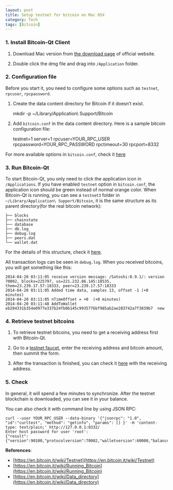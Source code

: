 ```yaml
---
layout: post
title: Setup testnet for bitcoin on Mac OSX
category: Tech
tags: [Bitcoin]
---
```



### 1. Install Bitcoin-Qt Client

1) Download Mac version from [the download page](https://bitcoin.org/en/download) of official website.

2) Double click the dmg file and drag into `/Application` folder.



### 2. Configuration file

Before you start it, you need to configure some options such as `testnet`, `rpcuser`, `rpcpassword`.

1) Create the data content directory for Bitcoin if it doesn’t exist.

    mkdir -p ~/Library/Application\ Support/Bitcoin

2) Add `bitcoin.conf` in the data content directory. Here is a sample bitcoin configuration file:

    testnet=1
    server=1
    rpcuser=YOUR_RPC_USER
    rpcpassword=YOUR_RPC_PASSWORD
    rpctimeout=30
    rpcport=8332

For more available options in `bitcoin.conf`, check it [here](https://en.bitcoin.it/wiki/Running_Bitcoin#Command-line_arguments)



### 3. Run Bitcoin-Qt

To start Bitcoin-Qt, you only need to click the application icon in `/Applications`. If you have enabled `testnet` option in `bitcoin.conf`, the application icon should be green instead of normal orange color. When Bitcoin-Qt is running, you can see a `testnet3` folder in `~/Library/Application\ Support/Bitcoin`, it is the same structure as its parent directory(for the real bitcoin network):

    ├── blocks
    ├── chainstate
    ├── database
    ├── db.log
    ├── debug.log
    ├── peers.dat
    └── wallet.dat

For the details of this structure, check it [here](https://en.bitcoin.it/wiki/Data_directory#Directory_Contents).

All transaction logs can be seen in `debug.log`. When you received bitcoins, you will get something like this:

    2014-04-20 03:11:05 receive version message: /Satoshi:0.9.1/: version 70002, blocks=225797, us=221.232.86.145:18535, them=23.239.17.57:18333, peer=23.239.17.57:18333
    2014-04-20 03:11:05 Added time data, samples 13, offset -1 (+0 minutes)
    2014-04-20 03:11:05 nTimeOffset = +0  (+0 minutes)
    2014-04-20 03:11:48 AddToWallet eb204331b354e0977e337b24fb0b145c9935776bf985ab2ae283742a7f3839b7  new



### 4. Retrieve testnet bitcoins

1) To retrieve testnet bitcoins, you need to get a receiving address first with Bitcoin-Qt.

2) Go to a [testnet faucet](http://faucet.xeno-genesis.com/), enter the receiving address and bitcoin amount, then summit the form.

3) After the transaction is finished, you can check it [here](http://tbtc.blockr.io/) with the receiving address.



### 5. Check

In general, it will spend a few minutes to synchronize. After the testnet blockchain is downloaded, you can see it in your balance.

You can also check it with command line by using JSON RPC:

    curl --user YOUR_RPC_USER --data-binary '{"jsonrpc": "1.0", "id":"curltest", "method": "getinfo", "params": [] }' -H 'content-type: text/plain;' http://127.0.0.1:8332/
    Enter host password for user 'root':
    {"result":{"version":90100,"protocolversion":70002,"walletversion":60000,"balance":37.38825610,"blocks":225803,"timeoffset":-1,"connections":12,"proxy":"","difficulty":1.00000000,"testnet":true,"keypoololdest":1397888847,"keypoolsize":101,"paytxfee":0.00000000,"errors":""},"error":null,"id":"curltest"}

**References**:

* [https://en.bitcoin.it/wiki/Testnet](https://en.bitcoin.it/wiki/Testnet)
* [https://en.bitcoin.it/wiki/Running_Bitcoin](https://en.bitcoin.it/wiki/Running_Bitcoin)
* [https://en.bitcoin.it/wiki/Data_directory](https://en.bitcoin.it/wiki/Data_directory)